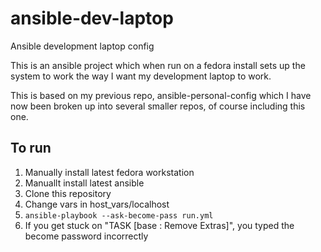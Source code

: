 # ansible-dev-laptop

Ansible development laptop config

This is an ansible project which when run on a fedora install sets up
the system to work the way I want my development laptop to work.

This is based on my previous repo, ansible-personal-config which
I have now been broken up into several smaller repos, of course including this one.

## To run

1. Manually install latest fedora workstation
1. Manuallt install latest ansible
1. Clone this repository
1. Change vars in host_vars/localhost
1. `ansible-playbook --ask-become-pass run.yml`
1. If you get stuck on "TASK [base : Remove Extras]", you typed the become password incorrectly
